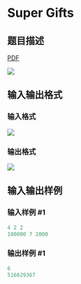 # Super Gifts

## 题目描述

[problemUrl]: https://uva.onlinejudge.org/index.php?option=com_onlinejudge&Itemid=8&category=878&page=show_problem&problem=5123

[PDF](https://uva.onlinejudge.org/external/132/p13200.pdf)

![](https://cdn.luogu.com.cn/upload/vjudge_pic/UVA13200/25da05499d6537e63780aec2d1003e82971d331b.png)

## 输入输出格式

### 输入格式

![](https://cdn.luogu.com.cn/upload/vjudge_pic/UVA13200/20ccf3bcca1f2d866cfa6d3d17f8c4e490cab811.png)

### 输出格式

![](https://cdn.luogu.com.cn/upload/vjudge_pic/UVA13200/be008d2df9cd26ec682dfcde8627a433bf07d6cb.png)

## 输入输出样例

### 输入样例 #1

```cpp
4 2 2
100000 7 2000
```


### 输出样例 #1

```cpp
6
516629367
```


